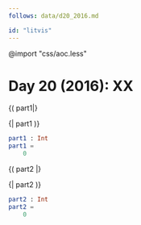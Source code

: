 ```yaml
---
follows: data/d20_2016.md

id: "litvis"
---
```


@import "css/aoc.less"

# Day 20 (2016): XX

{( part1|}

{| part1 )}

```elm {l r}
part1 : Int
part1 =
    0
```

{( part2 |}

{| part2 )}

```elm {l r}
part2 : Int
part2 =
    0
```

